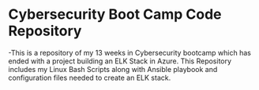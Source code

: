 # Cybersecurity Boot Camp Code Repository


-This is a repository of my 13 weeks in Cybersecurity bootcamp which has ended with a project building an ELK Stack in Azure.  This Repository includes my Linux Bash Scripts along with Ansible playbook and configuration files needed to create an ELK stack.  
